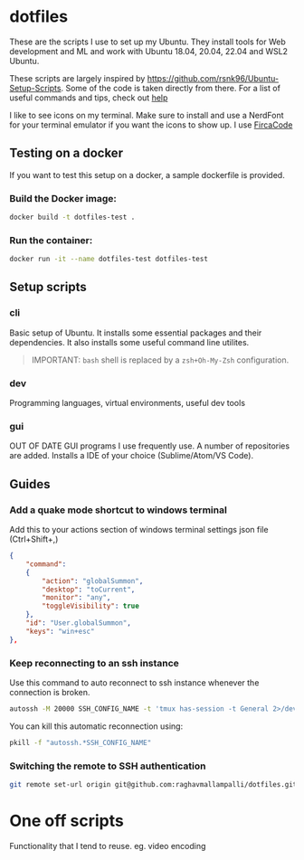 # dotfiles
These are the scripts I use to set up my Ubuntu. They install tools for Web development and ML and work with Ubuntu 18.04, 20.04, 22.04 and WSL2 Ubuntu.

These scripts are largely inspired by https://github.com/rsnk96/Ubuntu-Setup-Scripts. Some of the code is taken directly from there. 
For a list of useful commands and tips, check out [help](Help.md)

I like to see icons on my terminal. Make sure to install and use a NerdFont for your terminal emulator if you want the icons to show up. I use [FircaCode](https://github.com/ryanoasis/nerd-fonts/releases/download/v3.4.0/FiraCode.zip)

## Testing on a docker
If you want to test this setup on a docker, a sample dockerfile is provided. 

### Build the Docker image:
```bash
docker build -t dotfiles-test .
```

### Run the container:
```bash
docker run -it --name dotfiles-test dotfiles-test
```

## Setup scripts
### cli
Basic setup of Ubuntu. It installs some essential packages and their dependencies. It also installs some useful command line utilites.

> IMPORTANT: `bash` shell is replaced by a `zsh+Oh-My-Zsh` configuration.

### dev
Programming languages, virtual environments, useful dev tools

### gui
OUT OF DATE
GUI programs I use frequently use. A number of repositories are added. Installs a IDE of your choice (Sublime/Atom/VS Code).

## Guides
### Add a quake mode shortcut to windows terminal
Add this to your actions section of windows terminal settings json file (Ctrl+Shift+,)
```json
{
    "command": 
    {
        "action": "globalSummon",
        "desktop": "toCurrent",
        "monitor": "any",
        "toggleVisibility": true
    },
    "id": "User.globalSummon",
    "keys": "win+esc"
},
```
### Keep reconnecting to an ssh instance
Use this command to auto reconnect to ssh instance whenever the connection is broken.

```bash
autossh -M 20000 SSH_CONFIG_NAME -t 'tmux has-session -t General 2>/dev/null && tmux attach -t General || tmux'
```

You can kill this automatic reconnection using:

```bash
pkill -f "autossh.*SSH_CONFIG_NAME"
```

### Switching the remote to SSH authentication

```bash
git remote set-url origin git@github.com:raghavmallampalli/dotfiles.git
```

# One off scripts
Functionality that I tend to reuse.
eg. video encoding
